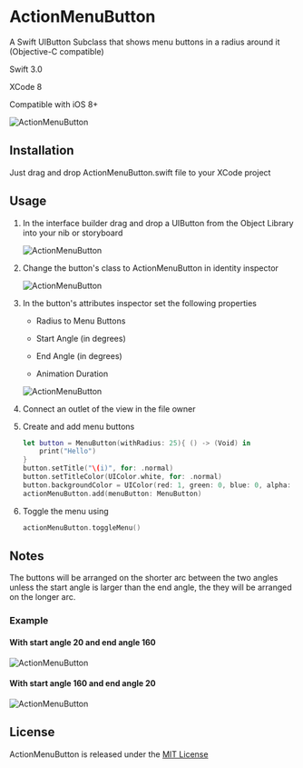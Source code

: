 # ActionMenuButton

A Swift UIButton Subclass that shows menu buttons in a radius around it (Objective-C compatible)

Swift 3.0

XCode 8

Compatible with iOS 8+

![ActionMenuButton](https://raw.githubusercontent.com/FadyAckad/ActionMenuButton-iOS/master/Screenshots/ActionMenuButton.gif "ActionMenuButton GIF")

## Installation

Just drag and drop ActionMenuButton.swift file to your XCode project

## Usage

1. In the interface builder drag and drop a UIButton from the Object Library into your nib or storyboard

    ![ActionMenuButton](https://raw.githubusercontent.com/FadyAckad/ActionMenuButton-iOS/master/Screenshots/Screen%20Shot%202016-10-07%20at%204.23.30%20PM.png "Object Library")

2. Change the button's class to ActionMenuButton in identity inspector

    ![ActionMenuButton](https://raw.githubusercontent.com/FadyAckad/ActionMenuButton-iOS/master/Screenshots/Screen%20Shot%202016-10-07%20at%204.23.45%20PM.png "Identity Inspector")

3. In the button's attributes inspector set the following properties
    
    * Radius to Menu Buttons
    
    * Start Angle (in degrees)
    
    * End Angle (in degrees)
    
    * Animation Duration
    
    ![ActionMenuButton](https://raw.githubusercontent.com/FadyAckad/ActionMenuButton-iOS/master/Screenshots/Screen%20Shot%202016-10-07%20at%204.23.58%20PM.png "Attributes Inspector")

4. Connect an outlet of the view in the file owner

5. Create and add menu buttons
    
    ```swift
    let button = MenuButton(withRadius: 25){ () -> (Void) in
        print("Hello")
    }
    button.setTitle("\(i)", for: .normal)
    button.setTitleColor(UIColor.white, for: .normal)
    button.backgroundColor = UIColor(red: 1, green: 0, blue: 0, alpha: 1)
    actionMenuButton.add(menuButton: MenuButton)
    ```

6. Toggle the menu using

    ```swift
    actionMenuButton.toggleMenu()
    ```

## Notes
The buttons will be arranged on the shorter arc between the two angles unless the start angle is larger than the end angle, the they will be arranged on the longer arc.

### Example

#### With start angle 20 and end angle 160

![ActionMenuButton](https://raw.githubusercontent.com/FadyAckad/ActionMenuButton-iOS/master/Screenshots/Simulator%20Screen%20Shot%20Oct%207%2C%202016%2C%205.26.16%20PM.png "20 to 160")

#### With start angle 160 and end angle 20

![ActionMenuButton](https://raw.githubusercontent.com/FadyAckad/ActionMenuButton-iOS/master/Screenshots/Simulator%20Screen%20Shot%20Oct%207%2C%202016%2C%205.26.47%20PM.png "160 to 20")

## License

ActionMenuButton is released under the [MIT License](http://opensource.org/licenses/MIT)
